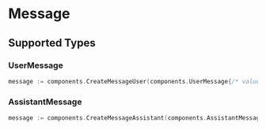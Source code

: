 # Message


## Supported Types

### UserMessage

```go
message := components.CreateMessageUser(components.UserMessage{/* values here */})
```

### AssistantMessage

```go
message := components.CreateMessageAssistant(components.AssistantMessage{/* values here */})
```

